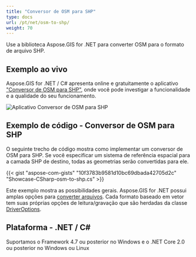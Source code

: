 ```yaml
---
title: "Conversor de OSM para SHP"
type: docs
url: /pt/net/osm-to-shp/
weight: 70
---
```


Use a biblioteca Aspose.GIS for .NET para converter OSM para o formato de arquivo SHP.

## **Exemplo ao vivo**

Aspose.GIS for .NET / C# apresenta online e gratuitamente o aplicativo ["Conversor de OSM para SHP"](https://products.aspose.app/gis/conversion/osm-to-shp), onde você pode investigar a funcionalidade e a qualidade do seu funcionamento.

![Aplicativo Conversor de OSM para SHP](conversion.png)

## **Exemplo de código - Conversor de OSM para SHP**

O seguinte trecho de código mostra como implementar um conversor de OSM para SHP. Se você especificar um sistema de referência espacial para a camada SHP de destino, todas as geometrias serão convertidas para ele. 

{{< gist "aspose-com-gists" "10f3783b9581d10bc69dbada42705d2c" "Showcase-CSharp-osm-to-shp.cs" >}}

Este exemplo mostra as possibilidades gerais. Aspose.GIS for .NET possui amplas opções para [converter arquivos](https://docs.aspose.com/gis/net/vector-layers/). Cada formato baseado em vetor tem suas próprias opções de leitura/gravação que são herdadas da classe [DriverOptions](https://reference.aspose.com/gis/net/aspose.gis/driveroptions).

## **Plataforma - .NET / C#**

Suportamos o Framework 4.7 ou posterior no Windows e o .NET Core 2.0 ou posterior no Windows ou Linux
